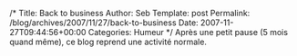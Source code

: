 /*
 Title: Back to business
 Author: Seb
 Template: post
 Permalink: /blog/archives/2007/11/27/back-to-business
 Date: 2007-11-27T09:44:56+00:00
 Categories: Humeur
*/
Après une petit pause (5 mois quand même), ce blog reprend une activité normale.